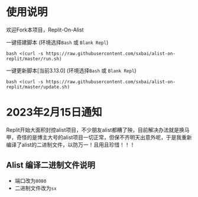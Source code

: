 # 使用说明
欢迎Fork本项目，Replit-On-Alist

一键搭建脚本 (环境选择`Bash` 或 `Blank Repl`)
```
bash <(curl -s https://raw.githubusercontent.com/sxbai/alist-on-replit/master/run.sh)
```

一键更新脚本[当前3.13.0] (环境选择`Bash` 或 `Blank Repl`)
```
bash <(curl -s https://raw.githubusercontent.com/sxbai/alist-on-replit/master/update.sh)
```

# 2023年2月15日通知
Replit开始大面积封控alist项目，不少朋友alist都糟了殃，目前解决办法就是换马甲，奇怪的是博主大号的alist项目一切正常，但保不齐明天出意外呢，于是我重新编译了alist的二进制文件，以防万一！且用且珍惜！！！ 

## Alist 编译二进制文件说明
- 端口改为`8080`
- 二进制文件改为`sx`
